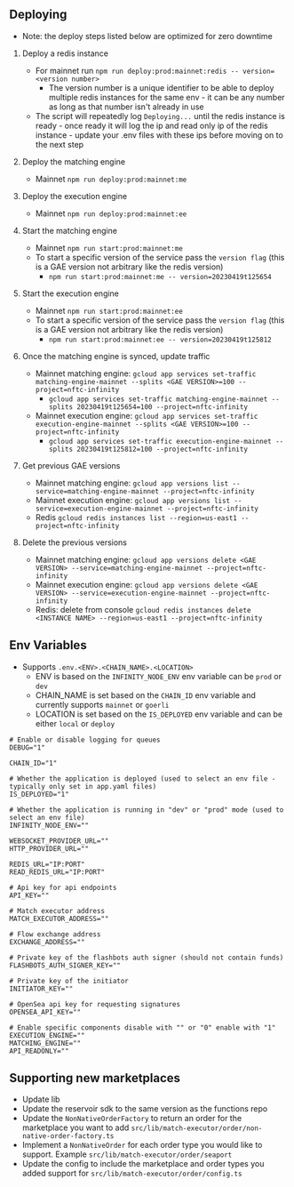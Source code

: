 

## Deploying
* Note: the deploy steps listed below are optimized for zero downtime 

1. Deploy a redis instance
    * For mainnet run `npm run deploy:prod:mainnet:redis -- version=<version number>` 
        * The version number is a unique identifier to be able to deploy multiple redis instances for the same env - it can be any number as long as that number isn't already in use 
    * The script will repeatedly log `Deploying...` until the redis instance is ready - once ready it will log the ip and read only ip of the redis instance - update your .env files with these ips before moving on to the next step

2. Deploy the matching engine
    * Mainnet `npm run deploy:prod:mainnet:me`

3. Deploy the execution engine
    * Mainnet `npm run deploy:prod:mainnet:ee`

4. Start the matching engine
    * Mainnet `npm run start:prod:mainnet:me`
    * To start a specific version of the service pass the `version flag` (this is a GAE version not arbitrary like the redis version)
        * `npm run start:prod:mainnet:me -- version=20230419t125654`

5. Start the execution engine 
    * Mainnet `npm run start:prod:mainnet:ee` 
    * To start a specific version of the service pass the `version flag` (this is a GAE version not arbitrary like the redis version)
        * `npm run start:prod:mainnet:ee -- version=20230419t125812`

6. Once the matching engine is synced, update traffic 
    * Mainnet matching engine: `gcloud app services set-traffic matching-engine-mainnet --splits <GAE VERSION>=100 --project=nftc-infinity`
        * `gcloud app services set-traffic matching-engine-mainnet --splits 20230419t125654=100 --project=nftc-infinity`
    * Mainnet execution engine: `gcloud app services set-traffic execution-engine-mainnet --splits <GAE VERSION>=100 --project=nftc-infinity`
        * `gcloud app services set-traffic execution-engine-mainnet --splits 20230419t125812=100 --project=nftc-infinity`

7. Get previous GAE versions
    * Mainnet matching engine: `gcloud app versions list --service=matching-engine-mainnet --project=nftc-infinity`
    * Mainnet execution engine: `gcloud app versions list --service=execution-engine-mainnet --project=nftc-infinity`
    * Redis `gcloud redis instances list --region=us-east1 --project=nftc-infinity`

7. Delete the previous versions
    * Mainnet matching engine: `gcloud app versions delete <GAE VERSION> --service=matching-engine-mainnet --project=nftc-infinity`
    * Mainnet execution engine: `gcloud app versions delete <GAE VERSION> --service=execution-engine-mainnet --project=nftc-infinity`
    * Redis: delete from console `gcloud redis instances delete <INSTANCE NAME> --region=us-east1 --project=nftc-infinity`


## Env Variables
* Supports `.env.<ENV>.<CHAIN_NAME>.<LOCATION>`
    * ENV is based on the `INFINITY_NODE_ENV` env variable can be `prod` or `dev` 
    * CHAIN_NAME is set based on the `CHAIN_ID` env variable and currently supports `mainnet` or `goerli`
    * LOCATION is set based on the `IS_DEPLOYED` env variable and can be either `local` or `deploy`

```
# Enable or disable logging for queues
DEBUG="1" 

CHAIN_ID="1"

# Whether the application is deployed (used to select an env file - typically only set in app.yaml files)
IS_DEPLOYED="1"

# Whether the application is running in "dev" or "prod" mode (used to select an env file)
INFINITY_NODE_ENV=""

WEBSOCKET_PROVIDER_URL=""
HTTP_PROVIDER_URL=""

REDIS_URL="IP:PORT"
READ_REDIS_URL="IP:PORT"

# Api key for api endpoints
API_KEY=""

# Match executor address
MATCH_EXECUTOR_ADDRESS=""

# Flow exchange address
EXCHANGE_ADDRESS=""

# Private key of the flashbots auth signer (should not contain funds)
FLASHBOTS_AUTH_SIGNER_KEY=""

# Private key of the initiator
INITIATOR_KEY=""

# OpenSea api key for requesting signatures
OPENSEA_API_KEY=""

# Enable specific components disable with "" or "0" enable with "1"
EXECUTION_ENGINE=""
MATCHING_ENGINE=""
API_READONLY=""
```


## Supporting new marketplaces
* Update lib
* Update the reservoir sdk to the same version as the functions repo
* Update the `NonNativeOrderFactory` to return an order for the marketplace you want to add `src/lib/match-executor/order/non-native-order-factory.ts`
* Implement a `NonNativeOrder` for each order type you would like to support. Example `src/lib/match-executor/order/seaport`
* Update the config to include the marketplace and order types you added support for `src/lib/match-executor/order/config.ts`